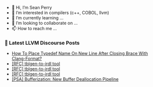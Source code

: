- 👋 Hi, I’m Sean Perry
- 👀 I’m interested in compilers (c++, COBOL, llvm)
- 🌱 I’m currently learning ...
- 💞️ I’m looking to collaborate on ...
- 📫 How to reach me ...

<!---
s66perry/s66perry is a ✨ special ✨ repository because its `README.md` (this file) appears on your GitHub profile.
You can click the Preview link to take a look at your changes.
--->
### 📕 Latest LLVM Discourse Posts

<!-- DISCOURSE-LLVM:START -->
- [How To Place Typedef Name On New Line After Closing Brace With Clang-Format?](https://discourse.llvm.org/t/how-to-place-typedef-name-on-new-line-after-closing-brace-with-clang-format/73667#post_1)
- [[RFC] tblgen-to-irdl tool](https://discourse.llvm.org/t/rfc-tblgen-to-irdl-tool/73578#post_10)
- [[RFC] tblgen-to-irdl tool](https://discourse.llvm.org/t/rfc-tblgen-to-irdl-tool/73578#post_9)
- [[RFC] tblgen-to-irdl tool](https://discourse.llvm.org/t/rfc-tblgen-to-irdl-tool/73578#post_8)
- [[PSA] Bufferization: New Buffer Deallocation Pipeline](https://discourse.llvm.org/t/psa-bufferization-new-buffer-deallocation-pipeline/73375#post_18)
<!-- DISCOURSE-LLVM:END -->
